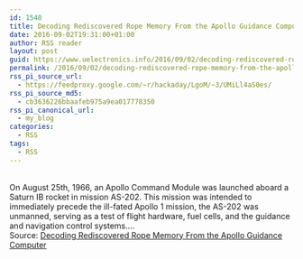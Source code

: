 ```yaml
---
id: 1548
title: Decoding Rediscovered Rope Memory From the Apollo Guidance Computer
date: 2016-09-02T19:31:00+01:00
author: RSS reader
layout: post
guid: https://www.uelectronics.info/2016/09/02/decoding-rediscovered-rope-memory-from-the-apollo-guidance-computer/
permalink: /2016/09/02/decoding-rediscovered-rope-memory-from-the-apollo-guidance-computer/
rss_pi_source_url:
  - https://feedproxy.google.com/~r/hackaday/LgoM/~3/UMiLl4aS0es/
rss_pi_source_md5:
  - cb3636226bbaafeb975a9ea017778350
rss_pi_canonical_url:
  - my_blog
categories:
  - RSS
tags:
  - RSS
---
```

&#013;  
On August 25th, 1966, an Apollo Command Module was launched aboard a Saturn IB rocket in mission AS-202. This mission was intended to immediately precede the ill-fated Apollo 1 mission, the AS-202 was unmanned, serving as a test of flight hardware, fuel cells, and the guidance and navigation control systems.…&#013;  
Source: <a href="https://feedproxy.google.com/~r/hackaday/LgoM/~3/UMiLl4aS0es/" target="_blank">Decoding Rediscovered Rope Memory From the Apollo Guidance Computer</a>